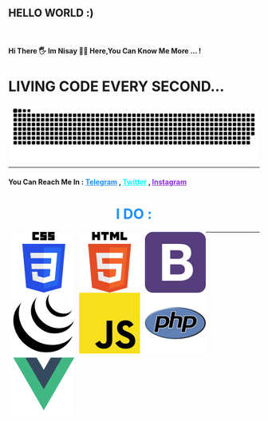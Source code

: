 <h2 >HELLO WORLD :)</h2>
<br>
<h4>Hi There 🖐
Im <b>Nisay</b> 👨‍💻
Here,You Can Know Me More ... !
</h4>


<h1> LIVING CODE EVERY SECOND...</h1>

<img src="WORM.svg">

<hr>  
<h4> You Can Reach Me In :
    <a href="https://telegram.me/iYasin" style="color: dodgerblue">Telegram</a> ,
    <a href="https://twitter.com/yasindehfuli" style="color: cyan">Twitter</a> ,
<a href="https://instagram.com/i.ycn" style="color: blueviolet">Instagram</a></h4>


<h1 style="text-align: center ; color: dodgerblue">I DO : </h1>
<div >
<img style="float: left ; margin-left: 10px" src="svg/css3.svg" alt="">
<img style="float: left ; margin-left: 10px" src="svg/html5.svg" alt="">

<img style="float: left ; margin-left: 10px" src="svg/Bootstrap.svg" alt="">
<img style="float: left ; margin-left: 10px"  src="svg/Jquery.svg" alt="">
<img style="float: left ; margin-left: 10px" src="svg/JavaScript.svg" alt="">
<img style="float: left ; margin-left: 10px" src="svg/PHP.svg" alt="">
<img style="float: left ; margin-left: 10px" src="svg/VueJs.svg" alt="">


</div>

<hr>